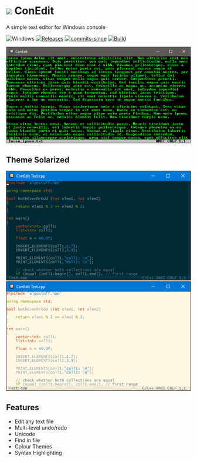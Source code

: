 <!-- ![Icon](ConEdit.ico) ConEdit -->
<img src="ConEdit.ico" width=32/> ConEdit
==========

A simple text editor for Windows console

![Windows](https://img.shields.io/badge/platform-Windows-blue.svg)
[![Releases](https://img.shields.io/github/release/RadAd/ConEdit.svg)](https://github.com/RadAd/ConEdit/releases/latest)
[![commits-since](https://img.shields.io/github/commits-since/RadAd/ConEdit/latest.svg)](commits/master)
[![Build](https://img.shields.io/appveyor/ci/RadAd/conedit.svg)](https://ci.appveyor.com/project/RadAd/conedit)

![screenshot](docs/Screenshot.png)

Theme Solarized
----------------
![screenshot](docs/SolarizedDark.png)
![screenshot](docs/SolarizedLight.png)

Features
--------
- Edit any text file
- Multi-level undo/redo
- Unicode
- Find in file
- Colour Themes
- Syntax Highlighting
